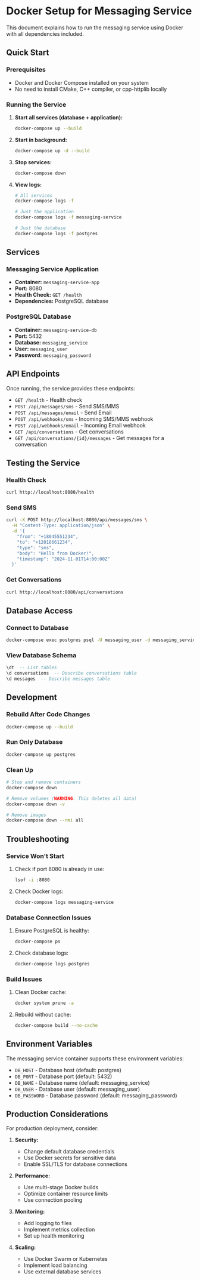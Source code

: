 # Docker Setup for Messaging Service

This document explains how to run the messaging service using Docker with all dependencies included.

## Quick Start

### Prerequisites
- Docker and Docker Compose installed on your system
- No need to install CMake, C++ compiler, or cpp-httplib locally

### Running the Service

1. **Start all services (database + application):**
   ```bash
   docker-compose up --build
   ```

2. **Start in background:**
   ```bash
   docker-compose up -d --build
   ```

3. **Stop services:**
   ```bash
   docker-compose down
   ```

4. **View logs:**
   ```bash
   # All services
   docker-compose logs -f
   
   # Just the application
   docker-compose logs -f messaging-service
   
   # Just the database
   docker-compose logs -f postgres
   ```

## Services

### Messaging Service Application
- **Container:** `messaging-service-app`
- **Port:** 8080
- **Health Check:** `GET /health`
- **Dependencies:** PostgreSQL database

### PostgreSQL Database
- **Container:** `messaging-service-db`
- **Port:** 5432
- **Database:** `messaging_service`
- **User:** `messaging_user`
- **Password:** `messaging_password`

## API Endpoints

Once running, the service provides these endpoints:

- `GET /health` - Health check
- `POST /api/messages/sms` - Send SMS/MMS
- `POST /api/messages/email` - Send Email
- `POST /api/webhooks/sms` - Incoming SMS/MMS webhook
- `POST /api/webhooks/email` - Incoming Email webhook
- `GET /api/conversations` - Get conversations
- `GET /api/conversations/{id}/messages` - Get messages for a conversation

## Testing the Service

### Health Check
```bash
curl http://localhost:8080/health
```

### Send SMS
```bash
curl -X POST http://localhost:8080/api/messages/sms \
  -H "Content-Type: application/json" \
  -d '{
    "from": "+18045551234",
    "to": "+12016661234",
    "type": "sms",
    "body": "Hello from Docker!",
    "timestamp": "2024-11-01T14:00:00Z"
  }'
```

### Get Conversations
```bash
curl http://localhost:8080/api/conversations
```

## Database Access

### Connect to Database
```bash
docker-compose exec postgres psql -U messaging_user -d messaging_service
```

### View Database Schema
```sql
\dt  -- List tables
\d conversations  -- Describe conversations table
\d messages  -- Describe messages table
```

## Development

### Rebuild After Code Changes
```bash
docker-compose up --build
```

### Run Only Database
```bash
docker-compose up postgres
```

### Clean Up
```bash
# Stop and remove containers
docker-compose down

# Remove volumes (WARNING: This deletes all data)
docker-compose down -v

# Remove images
docker-compose down --rmi all
```

## Troubleshooting

### Service Won't Start
1. Check if port 8080 is already in use:
   ```bash
   lsof -i :8080
   ```

2. Check Docker logs:
   ```bash
   docker-compose logs messaging-service
   ```

### Database Connection Issues
1. Ensure PostgreSQL is healthy:
   ```bash
   docker-compose ps
   ```

2. Check database logs:
   ```bash
   docker-compose logs postgres
   ```

### Build Issues
1. Clean Docker cache:
   ```bash
   docker system prune -a
   ```

2. Rebuild without cache:
   ```bash
   docker-compose build --no-cache
   ```

## Environment Variables

The messaging service container supports these environment variables:

- `DB_HOST` - Database host (default: postgres)
- `DB_PORT` - Database port (default: 5432)
- `DB_NAME` - Database name (default: messaging_service)
- `DB_USER` - Database user (default: messaging_user)
- `DB_PASSWORD` - Database password (default: messaging_password)

## Production Considerations

For production deployment, consider:

1. **Security:**
   - Change default database credentials
   - Use Docker secrets for sensitive data
   - Enable SSL/TLS for database connections

2. **Performance:**
   - Use multi-stage Docker builds
   - Optimize container resource limits
   - Use connection pooling

3. **Monitoring:**
   - Add logging to files
   - Implement metrics collection
   - Set up health monitoring

4. **Scaling:**
   - Use Docker Swarm or Kubernetes
   - Implement load balancing
   - Use external database services
